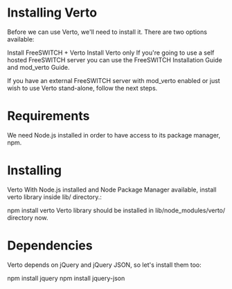 # Installing Verto
Before we can use Verto, we'll need to install it. There are two options available:

Install FreeSWITCH + Verto
Install Verto only
If you're going to use a self hosted FreeSWITCH server you can use the FreeSWITCH Installation Guide and mod_verto Guide.

If you have an external FreeSWITCH server with mod_verto enabled or just wish to use Verto stand-alone, follow the next steps.

# Requirements
We need Node.js installed in order to have access to its package manager, npm.

# Installing
Verto
With Node.js installed and Node Package Manager available, install verto library inside lib/ directory.:

npm install verto
Verto library should be installed in lib/node_modules/verto/ directory now.

# Dependencies
Verto depends on jQuery and jQuery JSON, so let's install them too:

npm install jquery
npm install jquery-json
